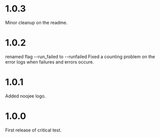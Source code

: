 # 1.0.3
Minor cleanup on the readme.

# 1.0.2
renamed flag --run_failed to --runfailed
Fixed a counting problem on the error logs when failures and errors occure.

# 1.0.1
Added noojee logo.

# 1.0.0
First release of critical test.
